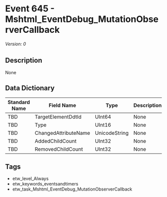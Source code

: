 # Event 645 - Mshtml_EventDebug_MutationObserverCallback
###### Version: 0

## Description
None

## Data Dictionary
|Standard Name|Field Name|Type|Description|Sample Value|
|---|---|---|---|---|
|TBD|TargetElementDdtId|UInt64|None|`None`|
|TBD|Type|UInt16|None|`None`|
|TBD|ChangedAttributeName|UnicodeString|None|`None`|
|TBD|AddedChildCount|UInt32|None|`None`|
|TBD|RemovedChildCount|UInt32|None|`None`|

## Tags
* etw_level_Always
* etw_keywords_eventsandtimers
* etw_task_Mshtml_EventDebug_MutationObserverCallback